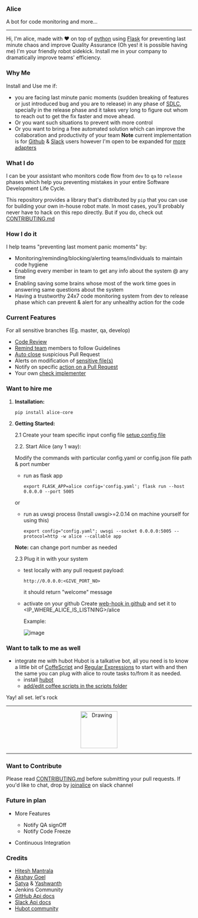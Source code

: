 ### Alice
A bot for code monitoring and more...
________________________________

Hi, I'm alice, made with :heart: on top of [python](https://www.python.org/) using [Flask](http://flask.pocoo.org/) for preventing last minute chaos and improve Quality Assurance (Oh yes! it is possible having me)
I'm your friendly robot sidekick. Install me in your company to dramatically improve teams' efficiency.

### Why Me
Install and Use me if:
- you are facing last minute panic moments (sudden breaking of features or just introduced bug and you are to release) in any phase of [SDLC](https://en.wikipedia.org/wiki/Systems_development_life_cycle), specially in the release phase
and it takes very long to figure out whom to reach out to get the fix faster and move ahead.
- Or you want such situations to prevent with more control
- Or you want to bring a free automated solution which can improve the collaboration and productivity of your team
**Note** current implementation is for [Github](https://github.com/) & [Slack](https://slack.com/) users however I'm open to be expanded for [more adapters]()

### What I do
I can be your assistant who monitors code flow from `dev` to `qa` to `release` phases which help you preventing mistakes in your entire Software Development Life Cycle.

This repository provides a library that's distributed by `pip` that you can use for building your own in-house robot mate.
In most cases, you'll probably never have to hack on this repo directly. But if you do, check out [CONTRIBUTING.md](https://github.com/p00j4/alice/blob/master/.github/CONTRIBUTING.md)

### How I do it
I help teams "preventing last moment panic moments" by:
- Monitoring/reminding/blocking/alerting teams/individuals to maintain code hygiene
- Enabling every member in team to get any info about the system @ any time
- Enabling saving some brains whose most of the work time goes in answering same questions about the system
- Having a trustworthy 24x7 code monitoring system from dev to release phase which can prevent & alert for any unhealthy action for the code

### Current Features
For all sensitive branches (Eg. master, qa, develop)
- [Code Review](https://github.com/moengage/alice/blob/master/docs/checks.md#code-review)
- [Remind team](https://github.com/moengage/alice/blob/master/docs/checks.md#remind-duidelines) members to follow Guidelines
- [Auto close](https://github.com/moengage/alice/blob/master/docs/checks.md#auto-close-pull-request) suspicious Pull Request
- Alerts on modification of [sensitive file(s)](https://github.com/moengage/alice/blob/master/docs/checks.md#alerts-to-devops-for-modification-of-sensitive-file(s))
- Notify on specific [action on a Pull Request](https://github.com/moengage/alice/blob/master/docs/checks.md#notify-on-commits)
- Your own [check implementer](https://github.com/moengage/alice/blob/master/docs/extend_alice.md#adding-more-checks)


### Want to hire me

1. **Installation:** 
   ```
   pip install alice-core
   ```
2. **Getting Started:**

   2.1 Create your team specific input config file [setup config file](https://github.com/moengage/alice/blob/master/docs/setup_config.md)

   2.2. Start Alice (any 1 way):

   Modify the commands with particular config.yaml or config.json file path & port number
 	-  run as flask app

      	```
      	export FLASK_APP=alice config='config.yaml'; flask run --host 0.0.0.0 --port 5005
      	```
    or
    -  run as uwsgi process (Install uwsgi>=2.0.14 on machine yourself for using this)

      	```
      	export config="config.yaml"; uwsgi --socket 0.0.0.0:5005 --protocol=http -w alice --callable app
      	```
    **Note:** can change port number as needed

   2.3 Plug it in with your system
   - test locally with any pull request payload:
     ```
     http://0.0.0.0:<GIVE_PORT_NO>
     ```
     it should return "welcome" message
   - activate on your github
     Create [web-hook in github](https://developer.github.com/webhooks/creating/) and set it to <IP_WHERE_ALICE_IS_LISTNING>/alice

     Example:

     ![image](https://cloud.githubusercontent.com/assets/12966925/25574851/72ea088c-2e6f-11e7-9ddf-9512a425729a.png)

### Want to talk to me as well
  - integrate me with hubot
    Hubot is a talkative bot, all you need is to know a little bit of [CoffeScript](http://coffeescript.org/) and [Regular Expressions](https://www.w3schools.com/js/js_regexp.asp) to start with
    and then the same you can plug with alice to route tasks to/from it as needed.
    - install [hubot](https://hubot.github.com/docs/)
    - [add/edit coffee scripts in the scripts folder](https://github.com/github/hubot/blob/master/docs/scripting.md)



 Yay! all set. let's rock 

----------------------
 <center> <img src="https://cloud.githubusercontent.com/assets/12966925/25533071/ffc4f7c8-2c4c-11e7-9308-ae295a9f34b7.gif" alt="Drawing" style="width: 100px;"/> </center>

----------------------

### Want to Contribute
Please read [CONTRIBUTING.md](https://github.com/moengage/alice/tree/master/.github/CONTRIBUTING.md) before submitting your pull requests.
If you'd like to chat, drop by [joinalice](https://joinalice.slack.com/messages) on slack channel

### Future in plan
- More Features
  - Notify QA signOff
  - Notify Code Freeze

- Continuous Integration

### Credits
- [Hitesh Mantrala](https://github.com/hittudiv)
- [Akshay Goel](https://github.com/akgoel-mo)
- [Satya](https://github.com/satyamoengage) & [Yashwanth](https://github.com/yashwanth2)
- Jenkins Community
- [GitHub Api docs](https://developer.github.com/)
- [Slack Api docs](https://api.slack.com/)
- [Hubot community](https://github.com/github/hubot)


